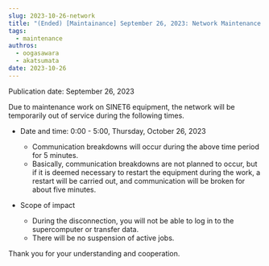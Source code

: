 ```yaml
---
slug: 2023-10-26-network
title: "(Ended) [Maintainance] September 26, 2023: Network Maintenance on Thursday, October 26, 2023"
tags:
  - maintenance
authros:
  - oogasawara
  - akatsumata
date: 2023-10-26
---
```


Publication date: September 26, 2023

Due to maintenance work on SINET6 equipment, the network will be temporarily out of service during the following times.

- Date and time: 0:00 - 5:00, Thursday, October 26, 2023
  - Communication breakdowns will occur during the above time period for 5 minutes.
  - Basically, communication breakdowns are not planned to occur, but if it is deemed necessary to restart the equipment during the work, a restart will be carried out, and communication will be broken for about five minutes.


- Scope of impact
  - During the disconnection, you will not be able to log in to the supercomputer or transfer data.
  - There will be no suspension of active jobs.
  

Thank you for your understanding and cooperation.

